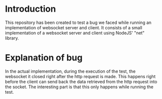 # Introduction
This repository has been created to test a bug we faced while running an implementation of websocket server and client. It consists of a small implementation of a websocket server and client using NodeJS' "net" library.
# Explanation of bug
In the actual implementation, during the execution of the test, the websocket it closed right after the http request is made. This happens right before the client can send back the data retrieved from the http request into the socket. The interesting part is that this only happens while running the test. 

